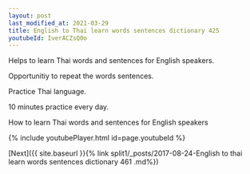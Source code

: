 ```yaml
---
layout: post
last_modified_at: 2021-03-29
title: English to Thai learn words sentences dictionary 425 
youtubeId: IverACZsQ0o
---
```

 
 
Helps to learn Thai words and sentences for English speakers.

Opportunitiy to repeat the words sentences. 

Practice Thai language. 
 
10 minutes practice every day. 
 
How to learn Thai words and sentences for English speakers 
 
{% include youtubePlayer.html id=page.youtubeId %}
 
 
[Next]({{ site.baseurl }}{% link  split1/_posts/2017-08-24-English to thai learn words sentences dictionary 461 .md%})
 
